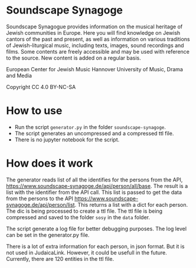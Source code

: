 # Soundscape Synagoge

Soundscape Synagogue provides information on the musical heritage of Jewish communities in Europe. Here you will find knowledge on Jewish cantors of the past and present, as well as information on various traditions of Jewish-liturgical music, including texts, images, sound recordings and films. Some contents are freely accessible and may be used with reference to the source. New content is added on a regular basis.

European Center for Jewish Music
Hannover University of Music, Drama and Media

Copyright CC 4.0 BY-NC-SA

# How to use
* Run the script `generator.py` in the folder `soundscape-synagoge`.
* The script generates an uncompressed and a compressed ttl file.
* There is no jupyter notebook for the script.

# How does it work

The generator reads list of all the identifies for the persons from the API, https://www.soundscape-synagoge.de/api/person/all/base.
The result is a list with the identifier from the API call.
This list is passed to get the data from the persons to the API https://www.soundscape-synagoge.de/api/person/list.
This returns a list with a dict for each person.
The dic is being processed to create a ttl file.
The ttl file is being compressed and saved to the folder `sosy` in the `data` folder.

The script generate a log file for better debugging purposes. The log level can be set in the generator.py file.


There is a lot of extra information for each person, in json format. But it is not used in JudaicaLink. However, it could be usefull in the future.
Currently, there are 120 entities in the ttl file.
